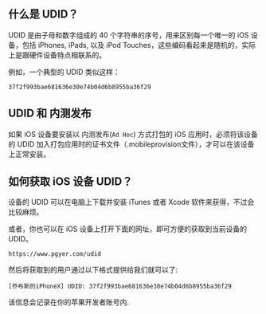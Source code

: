 ## 什么是 UDID？

UDID 是由子母和数字组成的 40 个字符串的序号，用来区别每一个唯一的 iOS 设备，包括 iPhones, iPads, 以及 iPod Touches，这些编码看起来是随机的，实际上是跟硬件设备特点相联系的。

例如，一个典型的 UDID 类似这样：

`37f2f993bae681636e30e74b04d6b8955ba36f29`


## UDID 和 内测发布

如果 iOS 设备要安装以 内测发布(`Ad Hoc`) 方式打包的 iOS 应用时，必须将该设备的 UDID 加入打包应用时的证书文件（.mobileprovision文件），才可以在该设备上正常安装。

## 如何获取 iOS 设备 UDID？

设备的 UDID 可以在电脑上下载并安装 iTunes 或者 Xcode 软件来获得，不过会比较麻烦。


或者，你也可以在 iOS 设备上打开下面的网址，即可方便的获取到当前设备的 UDID。

`https://www.pgyer.com/udid`

然后将获取到的用户通过以下格式提供给我们就可以了:

`[乔布斯的iPhoneX] UDID: 37f2f993bae681636e30e74b04d6b8955ba36f29`

该信息会记录在你的苹果开发者账号内.
